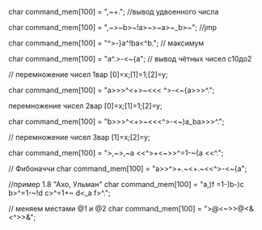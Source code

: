 char command_mem[100] = ",~+."; //вывод удвоенного числа

char command_mem[100] = ",~>~b>~!a>~>~a>~_b>~"; //jmp

char command_mem[100] = "^>-}a^!ba<^b."; // максимум

char command_mem[100] = "a^.>-<~{a"; // вывод чётных чисел с10до2

// перемножение чисел 1вар [0]=x;[1]=1;[2]=y;

char command_mem[100] = "a>>>^<+>~<<< ^>-<~{a>>>^."; 

перемножение чисел 2вар [0]=x;[1]=1;[2]=y;

char command_mem[100] = "b>>>^<+>~<<<^>-<~)a_ba>>>^."; 

// перемножение чисел 3вар [1]=x;[2]=y;

char command_mem[100] = ">,~>,~a <<^>+<~>>^=1-~{a <<^.";

// Фибоначчи
char command_mem[100] = "a>>^>+.~<+.~<<^>-<~{a"; 

//пример 1.8 "Ахо, Ульман"
char command_mem[100] = "a,)f =1-)b-)c b>^=1-~!d c>^=1+~ d<_a f>^.";  

// меняем местами @1 и @2
char command_mem[100] = ">@<~>>@<&<^>>&"; 
